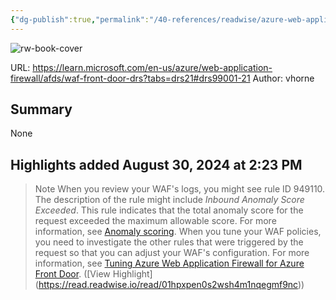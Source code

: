```yaml
---
{"dg-publish":true,"permalink":"/40-references/readwise/azure-web-application-firewall-drs-rule-groups-and-rules/","tags":["rw/articles"]}
---
```


![rw-book-cover](https://readwise-assets.s3.amazonaws.com/media/uploaded_book_covers/profile_921743/open-graph-image_aXYwgYv.png)
  
URL: https://learn.microsoft.com/en-us/azure/web-application-firewall/afds/waf-front-door-drs?tabs=drs21#drs99001-21
Author: vhorne

## Summary

None

## Highlights added August 30, 2024 at 2:23 PM
>Note
>When you review your WAF's logs, you might see rule ID 949110. The description of the rule might include *Inbound Anomaly Score Exceeded*.
>This rule indicates that the total anomaly score for the request exceeded the maximum allowable score. For more information, see [Anomaly scoring](https://learn.microsoft.com/en-us/azure/web-application-firewall/afds/waf-front-door-drs?tabs=drs21#anomaly-scoring-mode).
>When you tune your WAF policies, you need to investigate the other rules that were triggered by the request so that you can adjust your WAF's configuration. For more information, see [Tuning Azure Web Application Firewall for Azure Front Door](https://learn.microsoft.com/en-us/azure/web-application-firewall/afds/waf-front-door-drs?tabs=drs21/waf-front-door-tuning). ([View Highlight] (https://read.readwise.io/read/01hpxpen0s2wsh4m1nqegmf9nc))


